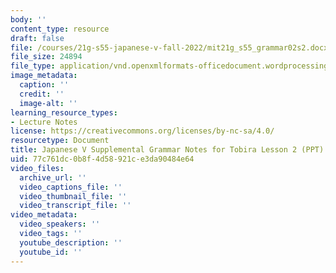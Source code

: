 ```yaml
---
body: ''
content_type: resource
draft: false
file: /courses/21g-s55-japanese-v-fall-2022/mit21g_s55_grammar02s2.docx
file_size: 24894
file_type: application/vnd.openxmlformats-officedocument.wordprocessingml.document
image_metadata:
  caption: ''
  credit: ''
  image-alt: ''
learning_resource_types:
- Lecture Notes
license: https://creativecommons.org/licenses/by-nc-sa/4.0/
resourcetype: Document
title: Japanese V Supplemental Grammar Notes for Tobira Lesson 2 (PPT)
uid: 77c761dc-0b8f-4d58-921c-e3da90484e64
video_files:
  archive_url: ''
  video_captions_file: ''
  video_thumbnail_file: ''
  video_transcript_file: ''
video_metadata:
  video_speakers: ''
  video_tags: ''
  youtube_description: ''
  youtube_id: ''
---
```

